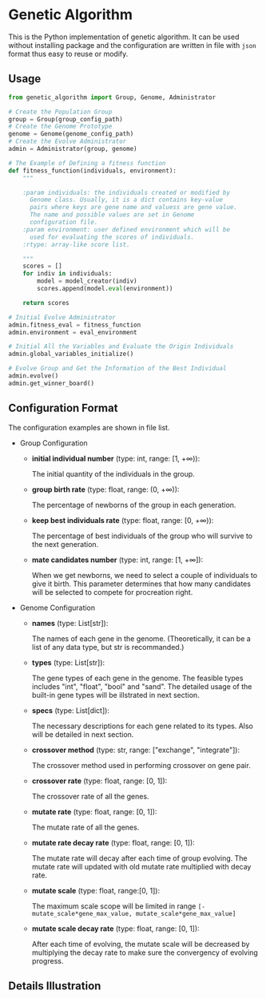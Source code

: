 # Genetic Algorithm

This is the Python implementation of genetic algorithm. It can be used without installing package and the configuration are written in file with `json` format thus easy to reuse or modify.

## Usage

```python
from genetic_algorithm import Group, Genome, Administrator

# Create the Population Group
group = Group(group_config_path)
# Create the Genome Prototype
genome = Genome(genome_config_path)
# Create the Evolve Administrator
admin = Administrator(group, genome)

# The Example of Defining a fitness function
def fitness_function(individuals, environment):
    """

    :param individuals: the individuals created or modified by
      Genome class. Usually, it is a dict contains key-value
      pairs where keys are gene name and valuess are gene value.
      The name and possible values are set in Genome
      configuration file.
    :param environment: user defined environment which will be
      used for evaluating the scores of individuals.
    :rtype: array-like score list.

    """
    scores = []
    for indiv in individuals:
        model = model_creator(indiv)
        scores.append(model.eval(environment))

    return scores

# Initial Evolve Administrator
admin.fitness_eval = fitness_function
admin.environment = eval_environment

# Initial All the Variables and Evaluate the Origin Individuals
admin.global_variables_initialize()

# Evolve Group and Get the Information of the Best Individual
admin.evolve()
admin.get_winner_board()
```

## Configuration Format

The configuration examples are shown in file list.

* Group Configuration
  * **initial individual number** (type: int, range: [1, +∞)):
  
    The initial quantity of the individuals in the group.
  * **group birth rate** (type: float, range: (0, +∞)):
  
    The percentage of newborns of the group in each generation.
  * **keep best individuals rate** (type: float, range: [0, +∞)):
  
    The percentage of best individuals of the group who will survive to the next generation.
  * **mate candidates number** (type: int, range: [1, +∞]):

    When we get newborns, we need to select a couple of individuals to give it birth. This parameter determines that how many candidates will be selected to compete for procreation right.
* Genome Configuration
  * **names** (type: List[str]):

    The names of each gene in the genome. (Theoretically, it can be a list of any data type, but str is recommanded.)
  * **types** (type: List[str]):

    The gene types of each gene in the genome. The feasible types includes "int", "float", "bool" and "sand". The detailed usage of the built-in gene types will be illstrated in next section.
  * **specs** (type: List[dict]):

    The necessary descriptions for each gene related to its types. Also will be detailed in next section.
  * **crossover method** (type: str, range: ["exchange", "integrate"]):
  
    The crossover method used in performing crossover on gene pair.
  * **crossover rate** (type: float, range: [0, 1]):
  
    The crossover rate of all the genes.
  * **mutate rate** (type: float, range: [0, 1]):
  
    The mutate rate of all the genes.
  * **mutate rate decay rate** (type: float, range: [0, 1]):
  
    The mutate rate will decay after each time of group evolving. The mutate rate will updated with old mutate rate multiplied with decay rate.
  * **mutate scale** (type: float, range:[0, 1]):

    The maximum scale scope will be limited in range `[-mutate_scale*gene_max_value, mutate_scale*gene_max_value]`
  * **mutate scale decay rate** (type: float, range: [0, 1]):

    After each time of evolving, the mutate scale will be decreased by multiplying the decay rate to make sure the convergency of evolving progress.

## Details Illustration
